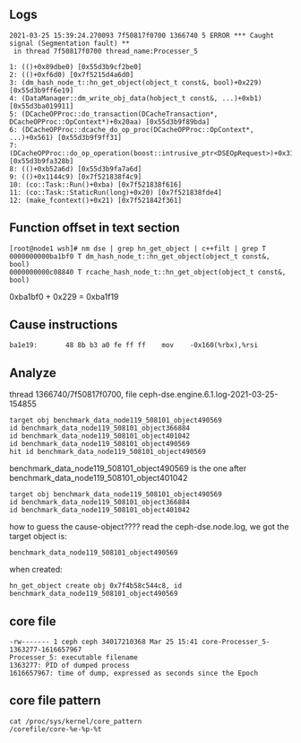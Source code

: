 ## Logs
```
2021-03-25 15:39:24.270093 7f50817f0700 1366740 5 ERROR *** Caught signal (Segmentation fault) **
 in thread 7f50817f0700 thread_name:Processer_5

1: (()+0x89dbe0) [0x55d3b9cf2be0]
2: (()+0xf6d0) [0x7f5215d4a6d0]
3: (dm_hash_node_t::hn_get_object(object_t const&, bool)+0x229) [0x55d3b9ff6e19]
4: (DataManager::dm_write_obj_data(hobject_t const&, ...)+0xb1) [0x55d3ba019911]
5: (DCacheOPProc::do_transaction(DCacheTransaction*, DCacheOPProc::OpContext*)+0x20aa) [0x55d3b9f89bda]
6: (DCacheOPProc::dcache_do_op_proc(DCacheOPProc::OpContext*, ...)+0x561) [0x55d3b9f9ff31]
7: (DCacheOPProc::do_op_operation(boost::intrusive_ptr<DSEOpRequest>)+0x314b) [0x55d3b9fa328b]
8: (()+0xb52a6d) [0x55d3b9fa7a6d]
9: (()+0x1144c9) [0x7f521838f4c9]
10: (co::Task::Run()+0xba) [0x7f521838f616]
11: (co::Task::StaticRun(long)+0x20) [0x7f521838fde4]
12: (make_fcontext()+0x21) [0x7f521842f361]
```
## Function offset in text section
```
[root@node1 wsh]# nm dse | grep hn_get_object | c++filt | grep T
0000000000ba1bf0 T dm_hash_node_t::hn_get_object(object_t const&, bool)
0000000000c08840 T rcache_hash_node_t::hn_get_object(object_t const&, bool)
```
0xba1bf0 + 0x229 = 0xba1f19

## Cause instructions
```
ba1e19:       48 8b b3 a0 fe ff ff    mov    -0x160(%rbx),%rsi
```

## Analyze
thread 1366740/7f50817f0700, file ceph-dse.engine.6.1.log-2021-03-25-154855
```
target obj benchmark_data_node119_508101_object490569
id benchmark_data_node119_508101_object366884
id benchmark_data_node119_508101_object401042
id benchmark_data_node119_508101_object490569
hit id benchmark_data_node119_508101_object490569
```

benchmark_data_node119_508101_object490569 is the one after benchmark_data_node119_508101_object401042
```
target obj benchmark_data_node119_508101_object490569
id benchmark_data_node119_508101_object366884
id benchmark_data_node119_508101_object401042
```
how to guess the cause-object???? read the ceph-dse.node.log, we got the target object is:
```
benchmark_data_node119_508101_object490569
```
when created:
```
hn_get_object create obj 0x7f4b58c544c8, id benchmark_data_node119_508101_object490569
```
## core file
```
-rw------- 1 ceph ceph 34017210368 Mar 25 15:41 core-Processer_5-1363277-1616657967
Processer_5: executable filename
1363277: PID of dumped process
1616657967: time of dump, expressed as seconds since the Epoch
```


## core file pattern
```
cat /proc/sys/kernel/core_pattern
/corefile/core-%e-%p-%t
```


